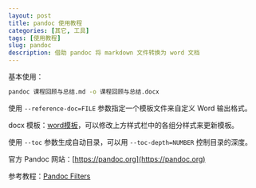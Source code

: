 ```yaml
---
layout: post
title: pandoc 使用教程
categories: [其它, 工具]
tags: [使用教程]
slug: pandoc
description: 借助 pandoc 将 markdown 文件转换为 word 文档
---
```


基本使用：

```bash
pandoc 课程回顾与总结.md -o 课程回顾与总结.docx
```

使用 `--reference-doc=FILE` 参数指定一个模板文件来自定义 Word 输出格式。

docx 模板：[word模板](/file/templates_refine.docx)，可以修改上方样式栏中的各组分样式来更新模板。

使用 `--toc` 参数生成自动目录，可以用 `--toc-depth=NUMBER` 控制目录的深度。

官方 Pandoc 网站：[https://pandoc.org](https://pandoc.org)

参考教程：[Pandoc Filters](https://pandoc.org/filters.html)
